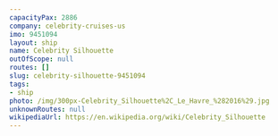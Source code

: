 ```yaml
---
capacityPax: 2886
company: celebrity-cruises-us
imo: 9451094
layout: ship
name: Celebrity Silhouette
outOfScope: null
routes: []
slug: celebrity-silhouette-9451094
tags:
- ship
photo: /img/300px-Celebrity_Silhouette%2C_Le_Havre_%282016%29.jpg
unknownRoutes: null
wikipediaUrl: https://en.wikipedia.org/wiki/Celebrity_Silhouette
---
```

